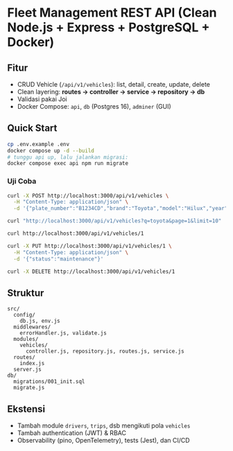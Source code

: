 # Fleet Management REST API (Clean Node.js + Express + PostgreSQL + Docker)

## Fitur
- CRUD Vehicle (`/api/v1/vehicles`): list, detail, create, update, delete
- Clean layering: **routes → controller → service → repository → db**
- Validasi pakai Joi
- Docker Compose: `api`, `db` (Postgres 16), `adminer` (GUI)

## Quick Start
```bash
cp .env.example .env
docker compose up -d --build
# tunggu api up, lalu jalankan migrasi:
docker compose exec api npm run migrate
```

### Uji Coba
```bash
curl -X POST http://localhost:3000/api/v1/vehicles \
  -H "Content-Type: application/json" \
  -d '{"plate_number":"B1234CD","brand":"Toyota","model":"Hilux","year":2022,"status":"active"}'

curl "http://localhost:3000/api/v1/vehicles?q=toyota&page=1&limit=10"

curl http://localhost:3000/api/v1/vehicles/1

curl -X PUT http://localhost:3000/api/v1/vehicles/1 \
  -H "Content-Type: application/json" \
  -d '{"status":"maintenance"}'

curl -X DELETE http://localhost:3000/api/v1/vehicles/1
```

## Struktur
```
src/
  config/
    db.js, env.js
  middlewares/
    errorHandler.js, validate.js
  modules/
    vehicles/
      controller.js, repository.js, routes.js, service.js
  routes/
    index.js
  server.js
db/
  migrations/001_init.sql
  migrate.js
```

## Ekstensi
- Tambah module `drivers`, `trips`, dsb mengikuti pola `vehicles`
- Tambah authentication (JWT) & RBAC
- Observability (pino, OpenTelemetry), tests (Jest), dan CI/CD
